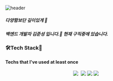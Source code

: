 ![header](https://capsule-render.vercel.app/api?type=slice&color=gradient&height=300&section=header&text=Welcome%20to%20my%20page&fontSize=40)

##### 다양함보단 깊이있게 👋
##### 백엔드 개발자 김준성 입니다.🐻 현재 구직중에 있습니다.



### 🛠Tech Stack🔧
#### Techs that I've used at least once
<div align='center'>
<a><img src="https://img.shields.io/badge/Python-3766AB?style=flat-square&logo=Python&logoColor=white"/></a>&nbsp
<a><img src="https://img.shields.io/badge/Rasa-#5A17EE?style=flat-square&logo=Rasa&logoColor=#5A17EE"/></a>
  <img src="https://img.shields.io/badge/JAVA-007396?style=for-the-badge&logo=java&logoColor=white">
  <img src="https://img.shields.io/badge/Spring-6DB33F?style=for-the-badge&logo=Spring&logoColor=white">
</div>

<!--
**gomshiki/gomshiki** is a ✨ _special_ ✨ repository because its `README.md` (this file) appears on your GitHub profile.

Here are some ideas to get you started:

- 🔭 I’m currently working on ...
- 🌱 I’m currently learning ...
- 👯 I’m looking to collaborate on ...
- 🤔 I’m looking for help with ...
- 💬 Ask me about ...
- 📫 How to reach me: ...
- 😄 Pronouns: ...
- ⚡ Fun fact: ...![Uploading image.png…]()

-->


